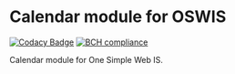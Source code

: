 # Calendar module for OSWIS

[![Codacy Badge](https://api.codacy.com/project/badge/Grade/03e8f1e4af334f28ad9dccf424d22f05)](https://www.codacy.com/manual/mail_106/oswis-calendar-bundle?utm_source=github.com&amp;utm_medium=referral&amp;utm_content=zakjakub/oswis-calendar-bundle&amp;utm_campaign=Badge_Grade)
[![BCH compliance](https://bettercodehub.com/edge/badge/zakjakub/oswis-address-book-bundle?branch=master)](https://bettercodehub.com/)

Calendar module for One Simple Web IS.

